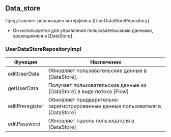 ## Data_store

Представляет реализацию интерфейса [UserDataStoreRepository].
* Он используется для управления пользовательскими данными, хранящимися в [DataStore].

### UserDataStoreRepositoryImpl
| Функция | Назначение |
|---------|-----------|
| editUserData| Обновляет пользовательские данные в [DataStore]. |
| getUserData | Получает пользовательские данные из [DataStore] в виде потока [Flow] |
| editPreregister | Обновляет предварительно зарегистрированные данные пользователя в [DataStore] |
| editPassword | Обновляет пароль пользователя в [DataStore] |
